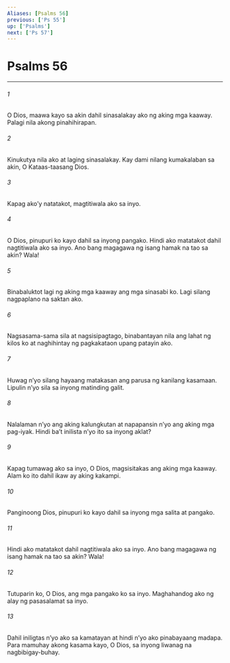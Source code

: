 ```yaml
---
Aliases: [Psalms 56]
previous: ['Ps 55']
up: ['Psalms']
next: ['Ps 57']
---
```

# Psalms 56

***






















###### 1 










O Dios, maawa kayo sa akin dahil sinasalakay ako ng aking mga kaaway. Palagi nila akong pinahihirapan. 





















###### 2 










Kinukutya nila ako at laging sinasalakay. Kay dami nilang kumakalaban sa akin, O Kataas-taasang Dios. 





















###### 3 










Kapag akoʼy natatakot, magtitiwala ako sa inyo. 





















###### 4 










O Dios, pinupuri ko kayo dahil sa inyong pangako. Hindi ako matatakot dahil nagtitiwala ako sa inyo. Ano bang magagawa ng isang hamak na tao sa akin? Wala! 





















###### 5 










Binabaluktot lagi ng aking mga kaaway ang mga sinasabi ko. Lagi silang nagpaplano na saktan ako. 





















###### 6 










Nagsasama-sama sila at nagsisipagtago, binabantayan nila ang lahat ng kilos ko at naghihintay ng pagkakataon upang patayin ako. 





















###### 7 










Huwag nʼyo silang hayaang matakasan ang parusa ng kanilang kasamaan. Lipulin nʼyo sila sa inyong matinding galit. 





















###### 8 










Nalalaman nʼyo ang aking kalungkutan at napapansin nʼyo ang aking mga pag-iyak. Hindi baʼt inilista nʼyo ito sa inyong aklat? 





















###### 9 










Kapag tumawag ako sa inyo, O Dios, magsisitakas ang aking mga kaaway. Alam ko ito dahil ikaw ay aking kakampi. 





















###### 10 










Panginoong Dios, pinupuri ko kayo dahil sa inyong mga salita at pangako. 





















###### 11 










Hindi ako matatakot dahil nagtitiwala ako sa inyo. Ano bang magagawa ng isang hamak na tao sa akin? Wala! 





















###### 12 










Tutuparin ko, O Dios, ang mga pangako ko sa inyo. Maghahandog ako ng alay ng pasasalamat sa inyo. 





















###### 13 










Dahil iniligtas nʼyo ako sa kamatayan at hindi nʼyo ako pinabayaang madapa. Para mamuhay akong kasama kayo, O Dios, sa inyong liwanag na nagbibigay-buhay.
